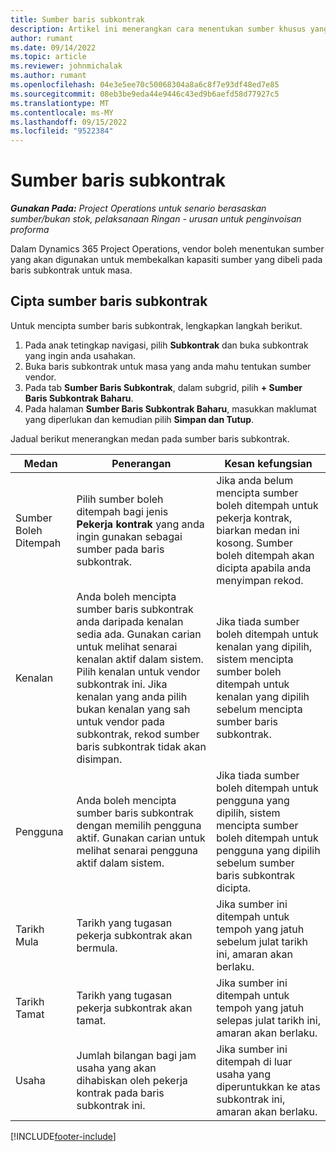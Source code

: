 ```yaml
---
title: Sumber baris subkontrak
description: Artikel ini menerangkan cara menentukan sumber khusus yang disediakan oleh vendor untuk baris subkontrak tertentu untuk masa.
author: rumant
ms.date: 09/14/2022
ms.topic: article
ms.reviewer: johnmichalak
ms.author: rumant
ms.openlocfilehash: 04e3e5ee70c50068304a8a6c8f7e93df48ed7e85
ms.sourcegitcommit: 08eb3be9eda44e9446c43ed9b6aefd58d77927c5
ms.translationtype: MT
ms.contentlocale: ms-MY
ms.lasthandoff: 09/15/2022
ms.locfileid: "9522384"
---
```

# <a name="subcontract-line-resources"></a>Sumber baris subkontrak

_**Gunakan Pada:** Project Operations untuk senario berasaskan sumber/bukan stok, pelaksanaan Ringan - urusan untuk penginvoisan proforma_

Dalam Dynamics 365 Project Operations, vendor boleh menentukan sumber yang akan digunakan untuk membekalkan kapasiti sumber yang dibeli pada baris subkontrak untuk masa.

## <a name="create-subcontract-line-resources"></a>Cipta sumber baris subkontrak

Untuk mencipta sumber baris subkontrak, lengkapkan langkah berikut.

1. Pada anak tetingkap navigasi, pilih **Subkontrak** dan buka subkontrak yang ingin anda usahakan.
2. Buka baris subkontrak untuk masa yang anda mahu tentukan sumber vendor.
3. Pada tab **Sumber Baris Subkontrak**, dalam subgrid, pilih **+ Sumber Baris Subkontrak Baharu**.
4. Pada halaman **Sumber Baris Subkontrak Baharu**, masukkan maklumat yang diperlukan dan kemudian pilih **Simpan dan Tutup**.

Jadual berikut menerangkan medan pada sumber baris subkontrak.

| Medan | Penerangan | Kesan kefungsian |
| ----- | ----------- | ----------------- |
| Sumber Boleh Ditempah | Pilih sumber boleh ditempah bagi jenis **Pekerja kontrak** yang anda ingin gunakan sebagai sumber pada baris subkontrak.| Jika anda belum mencipta sumber boleh ditempah untuk pekerja kontrak, biarkan medan ini kosong. Sumber boleh ditempah akan dicipta apabila anda menyimpan rekod.  |
| Kenalan | Anda boleh mencipta sumber baris subkontrak anda daripada kenalan sedia ada. Gunakan carian untuk melihat senarai kenalan aktif dalam sistem. Pilih kenalan untuk vendor subkontrak ini. Jika kenalan yang anda pilih bukan kenalan yang sah untuk vendor pada subkontrak, rekod sumber baris subkontrak tidak akan disimpan.| Jika tiada sumber boleh ditempah untuk kenalan yang dipilih, sistem mencipta sumber boleh ditempah untuk kenalan yang dipilih sebelum mencipta sumber baris subkontrak. |
| Pengguna | Anda boleh mencipta sumber baris subkontrak dengan memilih pengguna aktif. Gunakan carian untuk melihat senarai pengguna aktif dalam sistem.| Jika tiada sumber boleh ditempah untuk pengguna yang dipilih, sistem mencipta sumber boleh ditempah untuk pengguna yang dipilih sebelum sumber baris subkontrak dicipta. |
| Tarikh Mula | Tarikh yang tugasan pekerja subkontrak akan bermula.| Jika sumber ini ditempah untuk tempoh yang jatuh sebelum julat tarikh ini, amaran akan berlaku. |
| Tarikh Tamat | Tarikh yang tugasan pekerja subkontrak akan tamat.| Jika sumber ini ditempah untuk tempoh yang jatuh selepas julat tarikh ini, amaran akan berlaku. |
| Usaha | Jumlah bilangan bagi jam usaha yang akan dihabiskan oleh pekerja kontrak pada baris subkontrak ini.| Jika sumber ini ditempah di luar usaha yang diperuntukkan ke atas subkontrak ini, amaran akan berlaku. |


[!INCLUDE[footer-include](../../includes/footer-banner.md)]
